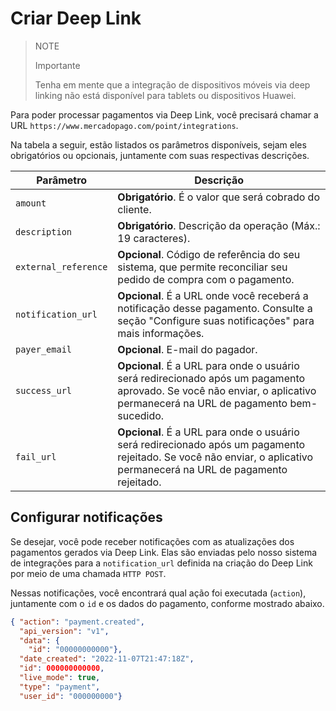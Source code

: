 # Criar Deep Link

> NOTE
>
> Importante
>
> Tenha em mente que a integração de dispositivos móveis via deep linking não está disponível para tablets ou dispositivos Huawei.

Para poder processar pagamentos via Deep Link, você precisará chamar a URL `https://www.mercadopago.com/point/integrations`.

Na tabela a seguir, estão listados os parâmetros disponíveis, sejam eles obrigatórios ou opcionais, juntamente com suas respectivas descrições.

| Parâmetro | Descrição |
|---|---|
| `amount` | **Obrigatório**. É o valor que será cobrado do cliente. |
| `description` | **Obrigatório**. Descrição da operação (Máx.: 19 caracteres). |
| `external_reference` | **Opcional**. Código de referência do seu sistema, que permite reconciliar seu pedido de compra com o pagamento. |
| `notification_url` | **Opcional**. É a URL onde você receberá a notificação desse pagamento. Consulte a seção "Configure suas notificações" para mais informações. |
| `payer_email` | **Opcional**. E-mail do pagador. |
| `success_url` | **Opcional**. É a URL para onde o usuário será redirecionado após um pagamento aprovado. Se você não enviar, o aplicativo permanecerá na URL de pagamento bem-sucedido. |
| `fail_url` | **Opcional**. É a URL para onde o usuário será redirecionado após um pagamento rejeitado. Se você não enviar, o aplicativo permanecerá na URL de pagamento rejeitado. |

## Configurar notificações

Se desejar, você pode receber notificações com as atualizações dos pagamentos gerados via Deep Link. Elas são enviadas pelo nosso sistema de integrações para a `notification_url` definida na criação do Deep Link por meio de uma chamada `HTTP POST`.

Nessas notificações, você encontrará qual ação foi executada (`action`), juntamente com o `id` e os dados do pagamento, conforme mostrado abaixo.

```json
{ "action": "payment.created",
  "api_version": "v1",
  "data": {
    "id": "00000000000"},
  "date_created": "2022-11-07T21:47:18Z",
  "id": 000000000000,
  "live_mode": true,
  "type": "payment",
  "user_id": "000000000"}
```